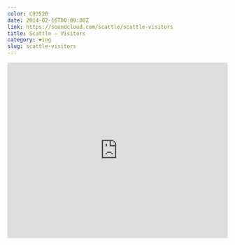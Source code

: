 ```yaml
---
color: C9352B
date: 2014-02-16T00:00:00Z
link: https://soundcloud.com/scattle/scattle-visitors
title: Scattle – Visitors
category: ❤ing
slug: scattle-visitors
---
```


<div class="embed rich soundcloud">
    <style type="text/css" scoped>
        .embed:after {
            padding-top: 55% !important;
        }
    </style>
    <iframe width="100%" height="400" scrolling="no" frameborder="no" src="https://w.soundcloud.com/player/?visual=true&amp;url=http%3A%2F%2Fapi.soundcloud.com%2Ftracks%2F126347390&amp;show_artwork=true&amp;visual=false&amp;hide_related=true&amp;color=C9352B&amp;show_user=true&amp;show_comments=false&amp;show_reposts=false&amp;auto_play=false"></iframe>
</div>
